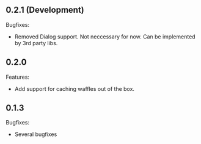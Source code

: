 ## 0.2.1 (Development)
Bugfixes:

  - Removed Dialog support. Not neccessary for now. Can be implemented by 3rd party libs.

## 0.2.0
Features:

  - Add support for caching waffles out of the box.

## 0.1.3
Bugfixes:

  - Several bugfixes